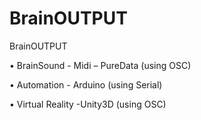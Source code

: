 # BrainOUTPUT
BrainOUTPUT

• BrainSound
	- Midi
	– PureData (using OSC)

• Automation
	- Arduino (using Serial)

• Virtual Reality
	-Unity3D (using OSC)